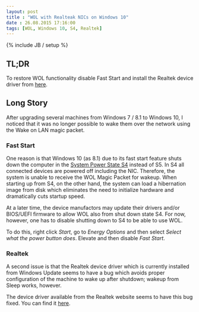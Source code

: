 ```yaml
---
layout: post
title : "WOL with Realteak NICs on Windows 10"
date : 26.08.2015 17:16:00
tags: [WOL, Windows 10, S4, Realtek]
---
```

{% include JB / setup %}

## TL;DR

To restore WOL functionality disable Fast Start and install the Realtek device driver from [here](http://www.realtek.com.tw/downloads/downloadsView.aspx?Langid=1&PNid=13&PFid=5&Level=5&Conn=4&DownTypeID=3&GetDown=false).

## Long Story

After upgrading several machines from Windows 7 / 8.1 to Windows 10, I noticed that it was no longer possible to wake them over the network using the Wake on LAN magic packet.

### Fast Start

One reason is that Windows 10 (as 8.1) due to its fast start feature shuts down the computer in the [System Power State S4](https://msdn.microsoft.com/en-us/library/windows/hardware/ff564575%28v=vs.85%29.aspx?f=255&MSPPError=-2147217396) instead of S5. In S4 all connected devices are powered off including the NIC. Therefore, the system is unable to receive the WOL Magic Packet for wakeup. When starting up from S4, on the other hand, the system can load a hibernation image from disk which eliminates the need to initialize hardware and dramatically cuts startup speed.

At a later time, the device manufactors may update their drivers and/or BIOS/UEFI firmware to allow WOL also from shut down state S4. For now, however, one has to disable shutting down to S4 to be able to use WOL.

To do this, right click *Start*, go to *Energy Options* and then select *Select what the power button does*. Elevate and then disable *Fast Start*.

### Realtek

A second issue is that the Realtek device driver which is currently installed from Windows Update seems to have a bug which avoids proper configuration of the machine to wake up after shutdown; wakeup from Sleep works, however.

The device driver available from the Realtek website seems to have this bug fixed. You can find it [here](http://www.realtek.com.tw/downloads/downloadsView.aspx?Langid=1&PNid=13&PFid=5&Level=5&Conn=4&DownTypeID=3&GetDown=false).

